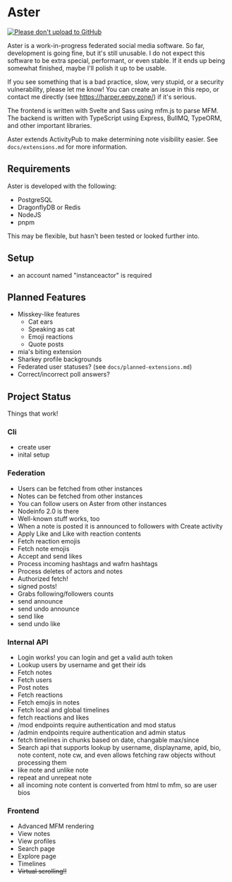 # Aster

[![Please don't upload to GitHub](https://nogithub.codeberg.page/badge.svg)](https://nogithub.codeberg.page)

Aster is a work-in-progress federated social media software. So far, development is going fine, but it's still unusable.
I do not expect this software to be extra special, performant, or even stable. If it ends up being somewhat finished, maybe I'll polish it up to be usable.

If you see something that is a bad practice, slow, very stupid, or a security vulnerability, please let me know! You can create an issue in this repo, or contact me directly (see https://harper.eepy.zone/) if it's serious.

The frontend is written with Svelte and Sass using mfm.js to parse MFM.
The backend is written with TypeScript using Express, BullMQ, TypeORM, and other important libraries.

Aster extends ActivityPub to make determining note visibility easier. See `docs/extensions.md` for more information.

## Requirements

Aster is developed with the following:

-   PostgreSQL
-   DragonflyDB or Redis
-   NodeJS
-   pnpm

This may be flexible, but hasn't been tested or looked further into.

## Setup

-   an account named "instanceactor" is required

## Planned Features

-   Misskey-like features
    -   Cat ears
    -   Speaking as cat
    -   Emoji reactions
    -   Quote posts
-   mia's biting extension
-   Sharkey profile backgrounds
-   Federated user statuses? (see `docs/planned-extensions.md`)
-   Correct/incorrect poll answers?

## Project Status

Things that work!

### Cli

-   create user
-   inital setup

### Federation

-   Users can be fetched from other instances
-   Notes can be fetched from other instances
-   You can follow users on Aster from other instances
-   Nodeinfo 2.0 is there
-   Well-known stuff works, too
-   When a note is posted it is announced to followers with Create activity
-   Apply Like and Like with reaction contents
-   Fetch reaction emojis
-   Fetch note emojis
-   Accept and send likes
-   Process incoming hashtags and wafrn hashtags
-   Process deletes of actors and notes
-   Authorized fetch!
-   signed posts!
-   Grabs following/followers counts
-   send announce
-   send undo announce
-   send like
-   send undo like

### Internal API

-   Login works! you can login and get a valid auth token
-   Lookup users by username and get their ids
-   Fetch notes
-   Fetch users
-   Post notes
-   Fetch reactions
-   Fetch emojis in notes
-   Fetch local and global timelines
-   fetch reactions and likes
-   /mod endpoints require authentication and mod status
-   /admin endpoints require authentication and admin status
-   fetch timelines in chunks based on date, changable max/since
-   Search api that supports lookup by username, displayname, apid, bio, note content, note cw, and even allows fetching raw objects without processing them
-   like note and unlike note
-   repeat and unrepeat note
-   all incoming note content is converted from html to mfm, so are user bios

### Frontend

-   Advanced MFM rendering
-   View notes
-   View profiles
-   Search page
-   Explore page
-   Timelines
-   ~~Virtual scrolling!!~~
